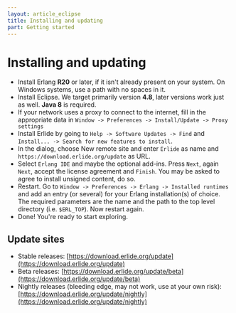 ```yaml
---
layout: article_eclipse
title: Installing and updating
part: Getting started
---
```


# Installing and updating

* Install Erlang __R20__ or later, if it isn't already present on your system. On Windows systems, use a path with no spaces in it.
* Install Eclipse. We target primarily version __4.8__, later versions work just as well. __Java 8__ is required.
* If your network uses a proxy to connect to the internet, fill in the appropriate data in `Window -> Preferences -> Install/Update -> Proxy settings`
* Install Erlide by going to `Help -> Software Updates -> Find` and `Install... -> Search for new features to install`.
* In the dialog, choose New remote site and enter `Erlide` as name and `https://download.erlide.org/update` as URL.
* Select `Erlang IDE` and maybe the optional add-ins. Press `Next`, again `Next`, accept the license agreement and `Finish`. You may be asked to agree to install unsigned content, do so.
* Restart. Go to `Window -> Preferences -> Erlang -> Installed runtimes` and add an entry (or several) for your Erlang installation(s) of choice. The required parameters are the name and the path to the top level directory (i.e. `$ERL_TOP`). Now restart again.
* Done! You're ready to start exploring.

## Update sites

* Stable releases: [https://download.erlide.org/update](https://download.erlide.org/update)
* Beta releases: [https://download.erlide.org/update/beta](https://download.erlide.org/update/beta)
* Nightly releases (bleeding edge, may not work, use at your own risk): [https://download.erlide.org/update/nightly](https://download.erlide.org/update/nightly)
